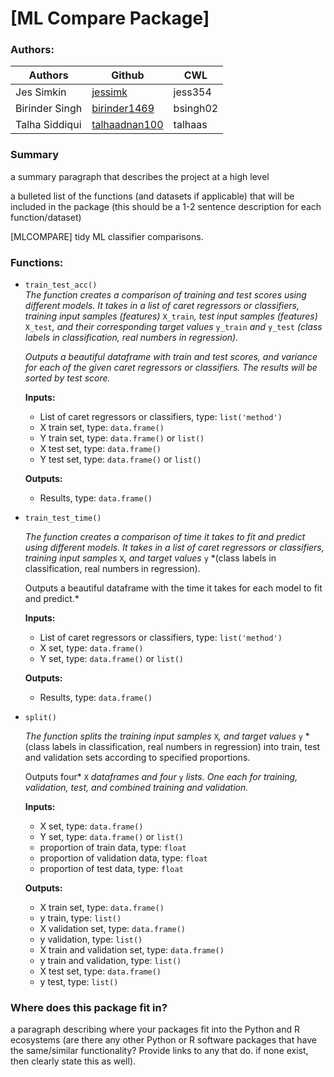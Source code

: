 # [ML Compare Package]

### Authors:
| Authors   | Github    | CWL |
| --------------------- |-----------------------|------------|
| Jes Simkin | [jessimk](https://github.com/jessimk/) | jess354 |
| Birinder Singh | [birinder1469](https://github.com/birinder1469/) | bsingh02 |
| Talha Siddiqui | [talhaadnan100](https://github.com/talhaadnan100/) | talhaas |

### Summary

a summary paragraph that describes the project at a high level

a bulleted list of the functions (and datasets if applicable) that will be included in the package (this should be a 1-2 sentence description for each function/dataset)

[MLCOMPARE] tidy ML classifier comparisons.

### Functions:

- `train_test_acc()`  
	*The function creates a comparison of training and test scores using different models. It takes in a list of caret regressors or classifiers, training input samples (features)* `X_train`*, test input samples (features)* `X_test`*, and their corresponding target values* `y_train` *and* `y_test` *(class labels in classification, real numbers in regression).*

	*Outputs a beautiful dataframe with train and test scores, and variance for each of the given caret regressors or classifiers. The results will be sorted by test score.*

	__Inputs:__   
	- List of caret regressors or classifiers,  type: `list('method')`
	- X train set, type: `data.frame()`
	- Y train set, type:  `data.frame()` or `list()`
	- X test set, type: `data.frame()`
	- Y test set, type:  `data.frame()` or `list()`

	__Outputs:__
	- Results, type: `data.frame()`

- `train_test_time()`  

	*The function creates a comparison of time it takes to fit and predict using different models. It takes in a list of caret regressors or classifiers, training input samples* `X`*, and target values* `y` *(class labels in classification, real numbers in regression).

	Outputs a beautiful dataframe with the time it takes for each model to fit and predict.*

	__Inputs:__   
	- List of caret regressors or classifiers,  type: `list('method')`
	- X set, type: `data.frame()`
	- Y set, type: `data.frame()` or `list()`

	__Outputs:__
	- Results, type: `data.frame()`

- `split()`

	*The function splits the training input samples* `X`*, and target values* `y` *(class labels in classification, real numbers in regression) into train, test and validation sets according to specified proportions.

	Outputs four* `X` *dataframes and four* `y` *lists. One each for training, validation, test, and combined training and validation.*

	__Inputs:__
	- X set, type: `data.frame()`
	- Y set, type: `data.frame()` or `list()`
	- proportion of train data, type: `float`
	- proportion of validation data, type: `float`
	- proportion of test data, type: `float`

	__Outputs:__
	- X train set, type: `data.frame()`
	- y train, type: `list()`
	- X validation set, type: `data.frame()`
	- y validation, type: `list()`
	- X train and validation set, type: `data.frame()`
	- y train and validation, type: `list()`
	- X test set, type: `data.frame()`
  - y test, type: `list()`

### Where does this package fit in?

a paragraph describing where your packages fit into the Python and R ecosystems (are there any other Python or R software packages that have the same/similar functionality? Provide links to any that do. if none exist, then clearly state this as well).
